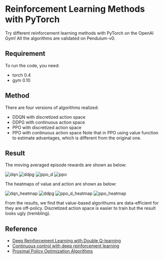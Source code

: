 # Reinforcement Learning Methods with PyTorch
Try different reinforcement learning methods with PyTorch on the OpenAI Gym! All the algorithms are validated on Pendulum-v0.

## Requirement
To run the code, you need:
- torch 0.4
- gym 0.10

## Method
There are four versions of algorithms realized:
- DDQN with discretized action space
- DDPG with continuous action space
- PPO with discretized action space
- PPO with continuous action space
Note that in PPO using value function to estimate advantages, which is different from the original one.

## Result
The moving averaged episode rewards are shown as below:

![dqn](backup/dqn.png)
![ddpg](backup/ddpg.png)
![ppo_d](backup/ppo_d.png)
![ppo](backup/ppo.png)

The heatmaps of value and action are shown as below:

![dqn_heatmap](backup/dqn_heatmap.png)
![ddpg](backup/ddpg_heatmap.png)
![ppo_d_heatmap](backup/ppo_d_heatmap.png)
![ppo_heatmap](backup/ppo_heatmap.png)

From the results, we find that value-based algorithums are data-efficient for they are off-policy. Discretized action space is easier to train but the result looks
ugly (trembling).  

## Reference
- [Deep Reinforcement Learning with Double Q-learning](https://arxiv.org/abs/1509.06461)
- [Continuous control with deep reinforcement learning](https://arxiv.org/abs/1509.02971)
- [Proximal Policy Optimization Algorithms](https://arxiv.org/abs/1707.06347)